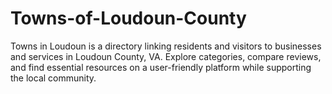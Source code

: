 # Towns-of-Loudoun-County
Towns in Loudoun is a directory linking residents and visitors to businesses and services in Loudoun County, VA. Explore categories, compare reviews, and find essential resources on a user-friendly platform while supporting the local community.
